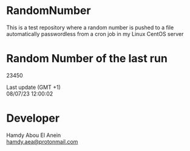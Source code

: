 # RandomNumber    
This is a test repository where a random number is pushed to a file automatically passwordless from a cron job in my Linux CentOS server    
# Random Number of the last run   
23450
      
Last update (GMT +1)    
08/07/23 12:00:02
# Developer    
Hamdy Abou El Anein   
hamdy.aea@protonmail.com
